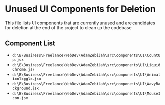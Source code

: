 # Unused UI Components for Deletion

This file lists UI components that are currently unused and are candidates for deletion at the end of the project to clean up the codebase.

## Component List

- `d:\B\Business\Freelance\WebDev\AdamZebilah\src\components\UI\CountUp.jsx`
- `d:\B\Business\Freelance\WebDev\AdamZebilah\src\components\UI\LiquidChrome.jsx`
- `d:\B\Business\Freelance\WebDev\AdamZebilah\src\components\UI\AnimationToggle.jsx`
- `d:\B\Business\Freelance\WebDev\AdamZebilah\src\components\UI\WavyBackground.jsx`
- `d:\B\Business\Freelance\WebDev\AdamZebilah\src\components\UI\MouseIcon.jsx`